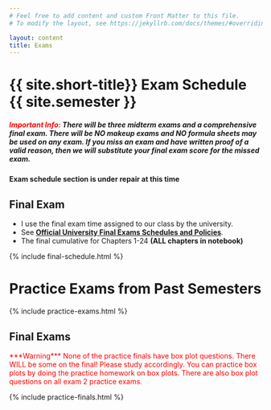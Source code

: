 ```yaml
---
# Feel free to add content and custom Front Matter to this file.
# To modify the layout, see https://jekyllrb.com/docs/themes/#overriding-theme-defaults

layout: content
title: Exams
---
```


# {{ site.short-title}} Exam Schedule {{ site.semester }}
##### <b style="color:red;">Important Info:</b> There will be three midterm exams and a comprehensive final exam. There will be NO makeup exams and NO formula sheets may be used on any exam. If you miss an exam and have written proof of a valid reason, then we will substitute your final exam score for the missed exam.

**Exam schedule section is under repair at this time**

## Final Exam

* I use the final exam time assigned to our class by the university.<br>
* See <b><a href="{{ site.data.info.uiucfinals }}" target="\_blank">Official University Final Exams Schedules and Policies</a></b>.<br>
* The final cumulative for Chapters 1-24 <b>(ALL chapters in notebook)</b><br>

{% include final-schedule.html %}

# Practice Exams from Past Semesters

{% include practice-exams.html %}

## Final Exams
<p style="color:red;">***Warning***
None of the practice finals have box plot questions.
There WILL be some on the final! Please study accordingly.
You can practice box plots by doing the practice homework on box plots.
There are also box plot questions on all exam 2 practice exams.</p>

{% include practice-finals.html %}
